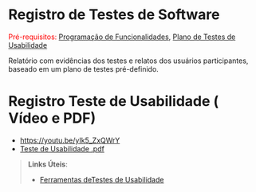 # Registro de Testes de Software

<span style="color:red">Pré-requisitos: <a href="7-Programação de Funcionalidades.md"> Programação de Funcionalidades</a></span>, <a href="10-Plano de Testes de Usabilidade.md"> Plano de Testes de Usabilidade</a>

Relatório com evidências dos testes e relatos dos usuários participantes, baseado em um plano de testes pré-definido.

# Registro Teste de Usabilidade ( Vídeo e PDF)
- https://youtu.be/yIk5_ZxQWrY
- [Teste de Usabilidade .pdf](https://github.com/ICEI-PUC-Minas-PMV-SInt/pmv-sint-2021-1-e1-proj-web-t1-sint_2021_01_e1_grupo_01/files/6786324/Teste.de.Usabilidade.pdf)


> **Links Úteis**:
> - [Ferramentas deTestes de Usabilidade](https://www.usability.gov/how-to-and-tools/resources/templates.html)

